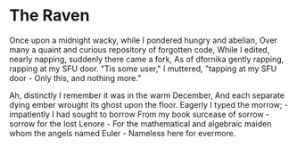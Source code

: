 # The Raven

Once upon a midnight wacky, while I pondered hungry and abelian,
Over many a quaint and curious repository of forgotten code,
While I edited, nearly napping, suddenly there came a fork,
As of dfornika gently rapping, rapping at my SFU door.
"Tis some user," I muttered, "tapping at my SFU door -
Only this, and nothing more."

Ah, distinctly I remember it was in the warm December,
And each separate dying ember wrought its ghost upon the floor.
Eagerly I typed the morrow; - impatiently I had sought to borrow
From my book surcease of sorrow - sorrow for the lost Lenore -
For the mathematical and algebraic maiden whom the angels named Euler -
Nameless here for evermore.
